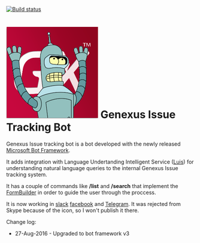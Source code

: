 [![Build status](https://ci.appveyor.com/api/projects/status/8gfs2jgf3ec334r4?svg=true)](https://ci.appveyor.com/project/sebagomez/rochaissuesbot)

![Genexus Bender](./res/GenexusBender.png)
Genexus Issue Tracking Bot
==========================

Genexus Issue tracking bot is a bot developed with the newly released [Microsoft Bot Framework](https://dev.botframework.com/).

It adds integration with Language Undertanding Intelligent Service ([Luis](http://luis.ai)) for understanding natural language queries to the internal Genexus Issue tracking system.

It has a couple of commands like **/list** and **/search** that implement the [FormBuilder](http://docs.botframework.com/sdkreference/csharp/de/d9d/class_microsoft_1_1_bot_1_1_builder_1_1_form_flow_1_1_form_builder.html) in order to guide the user through the proccess.

It is now working in [slack](http://slack.com) [facebook](http://www.facebook.com/genexusitbot) and [Telegram](http://telegram.org). It was rejected from Skype because of the icon, so I won't publish it there.

Change log:

- 27-Aug-2016 - Upgraded to bot framework v3